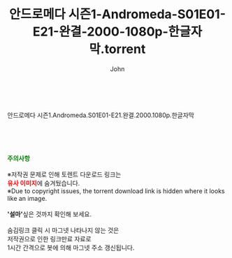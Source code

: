 ﻿---
layout: post
title:  "안드로메다 시즌1-Andromeda-S01E01-E21-완결-2000-1080p-한글자막.torrent"
author: John
categories: [ 드라마 ]
tags: [  ]
image:  
description: "안드로메다 시즌1-Andromeda-S01E01-E21-완결-2000-1080p-한글자막 torrent 정보 공유"
toc: true
toc_sticky: true
---

<br>
<div class="view-img">
<img alt="" class="img-tag" content="http://torrentmobile61.com/data/file/drama/2345729386_AGgFlvRO_89d6d22ffe73428fcaa5ae7dd5ff7541199f6448.jpg" itemprop="image" src="http://torrentmobile61.com/data/file/drama/2345729386_AGgFlvRO_89d6d22ffe73428fcaa5ae7dd5ff7541199f6448.jpg"/></div><div class="view-content" itemprop="description">
<p>안드로메다 시즌1.Andromeda.S01E01-E21.완결.2000.1080p.한글자막<br/></p> </div>
    
<br><br><br>
<p data-ke-size="size16"><b><span style="color: green;">주의사항</span></b><br /><br />※저작권 문제로 인해 토렌트 다운로드 링크는<br /><b><span style="color: red;">유사 이미지</span></b>에 숨겨뒀습니다.<br />※Due to copyright issues, the torrent download link is hidden where it looks like an image.<br /><br /><b>'설마'</b>싶은 것까지 확인해 보세요.<br /><br />숨김링크 클릭 시 마그넷 나타나지 않는 것은<br />저작권으로 인한 링크만료 자료로<br />1시간 간격으로 봇에 의해 마그넷 주소 갱신됩니다.</p>
